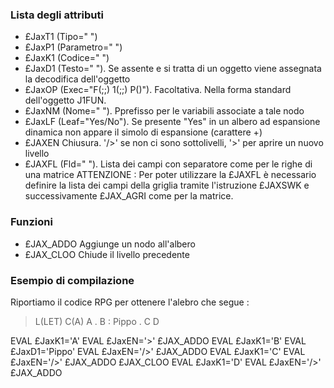 ### Lista degli attributi
 - £JaxT1 (Tipo=" ")
 - £JaxP1 (Parametro=" ")
 - £JaxK1 (Codice=" ")
 - £JaxD1 (Testo=" "). Se assente e si tratta di un oggetto viene assegnata la decodifica dell'oggetto
 - £JaxOP (Exec="F(;;) 1(;;) P()"). Facoltativa. Nella forma standard dell'oggetto J1FUN.
 - £JaxNM (Nome=" "). Pprefisso per le variabili associate a tale nodo
 - £JaxLF (Leaf="Yes/No"). Se presente "Yes" in un albero ad espansione dinamica non appare il simolo di espansione (carattere +)
 - £JAXEN Chiusura. '/>' se non ci sono sottolivelli, '>' per aprire un nuovo livello
 - £JAXFL (Fld=" "). Lista dei campi con separatore come per le righe di una matrice
     ATTENZIONE :  Per poter utilizzare la £JAXFL è necessario definire la lista dei campi della griglia tramite l'istruzione £JAXSWK e
                           successivamente £JAX_AGRI come per la matrice.


### Funzioni
 - £JAX_ADDO Aggiunge un nodo all'albero
 - £JAX_CLOO Chiude il livello precedente

### Esempio di compilazione
Riportiamo il codice RPG per ottenere l'alebro che segue : 
> L(LET) C(A)
A
. B :  Pippo
. C
D

EVAL  £JaxK1='A'
EVAL  £JaxEN='>'
£JAX_ADDO
EVAL  £JaxK1='B'
EVAL  £JaxD1='Pippo'
EVAL  £JaxEN='/>'
£JAX_ADDO
EVAL  £JaxK1='C'
EVAL  £JaxEN='/>'
£JAX_ADDO
£JAX_CLOO
EVAL  £JaxK1='D'
EVAL  £JaxEN='/>'
£JAX_ADDO


